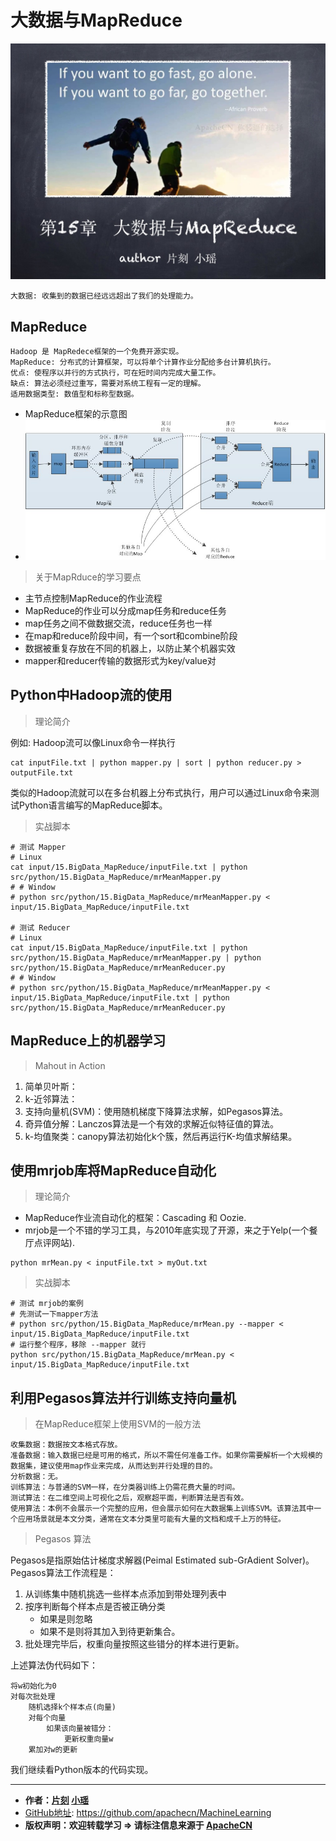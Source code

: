 # 大数据与MapReduce

![大数据与MapReduce首页](/images/15.BigData_MapReduce/mr_headPage.jpg "大数据与MapReduce首页")

`大数据: 收集到的数据已经远远超出了我们的处理能力。`

## MapReduce

```
Hadoop 是 MapRedece框架的一个免费开源实现。
MapReduce: 分布式的计算框架，可以将单个计算作业分配给多台计算机执行。
优点: 使程序以并行的方式执行，可在短时间内完成大量工作。
缺点: 算法必须经过重写，需要对系统工程有一定的理解。
适用数据类型: 数值型和标称型数据。
```

* MapReduce框架的示意图
* ![MapReduce框架的示意图](/images/15.BigData_MapReduce/mr_1_cluster.jpg)

> 关于MapRduce的学习要点

* 主节点控制MapReduce的作业流程
* MapReduce的作业可以分成map任务和reduce任务
* map任务之间不做数据交流，reduce任务也一样
* 在map和reduce阶段中间，有一个sort和combine阶段
* 数据被重复存放在不同的机器上，以防止某个机器实效
* mapper和reducer传输的数据形式为key/value对

## Python中Hadoop流的使用

> 理论简介

例如: Hadoop流可以像Linux命令一样执行

```Shell
cat inputFile.txt | python mapper.py | sort | python reducer.py > outputFile.txt
```

类似的Hadoop流就可以在多台机器上分布式执行，用户可以通过Linux命令来测试Python语言编写的MapReduce脚本。

> 实战脚本

```
# 测试 Mapper
# Linux
cat input/15.BigData_MapReduce/inputFile.txt | python src/python/15.BigData_MapReduce/mrMeanMapper.py
# # Window
# python src/python/15.BigData_MapReduce/mrMeanMapper.py < input/15.BigData_MapReduce/inputFile.txt

# 测试 Reducer
# Linux
cat input/15.BigData_MapReduce/inputFile.txt | python src/python/15.BigData_MapReduce/mrMeanMapper.py | python src/python/15.BigData_MapReduce/mrMeanReducer.py
# # Window
# python src/python/15.BigData_MapReduce/mrMeanMapper.py < input/15.BigData_MapReduce/inputFile.txt | python src/python/15.BigData_MapReduce/mrMeanReducer.py
```

## MapReduce上的机器学习

> Mahout in Action

1. 简单贝叶斯：
2. k-近邻算法：
3. 支持向量机(SVM)：使用随机梯度下降算法求解，如Pegasos算法。
4. 奇异值分解：Lanczos算法是一个有效的求解近似特征值的算法。
5. k-均值聚类：canopy算法初始化k个簇，然后再运行K-均值求解结果。

## 使用mrjob库将MapReduce自动化

> 理论简介

* MapReduce作业流自动化的框架：Cascading 和 Oozie.
* mrjob是一个不错的学习工具，与2010年底实现了开源，来之于Yelp(一个餐厅点评网站).

```Shell
python mrMean.py < inputFile.txt > myOut.txt
```

> 实战脚本

```
# 测试 mrjob的案例
# 先测试一下mapper方法
# python src/python/15.BigData_MapReduce/mrMean.py --mapper < input/15.BigData_MapReduce/inputFile.txt
# 运行整个程序，移除 --mapper 就行
python src/python/15.BigData_MapReduce/mrMean.py < input/15.BigData_MapReduce/inputFile.txt
```

## 利用Pegasos算法并行训练支持向量机

> 在MapReduce框架上使用SVM的一般方法

```
收集数据：数据按文本格式存放。
准备数据：输入数据已经是可用的格式，所以不需任何准备工作。如果你需要解析一个大规模的数据集，建议使用map作业来完成，从而达到并行处理的目的。
分析数据：无。
训练算法：与普通的SVM一样，在分类器训练上仍需花费大量的时间。
测试算法：在二维空间上可视化之后，观察超平面，判断算法是否有效。
使用算法：本例不会展示一个完整的应用，但会展示如何在大数据集上训练SVM。该算法其中一个应用场景就是本文分类，通常在文本分类里可能有大量的文档和成千上万的特征。
```

> Pegasos 算法

Pegasos是指原始估计梯度求解器(Peimal Estimated sub-GrAdient Solver)。
Pegasos算法工作流程是：
1. 从训练集中随机挑选一些样本点添加到带处理列表中
2. 按序判断每个样本点是否被正确分类
    * 如果是则忽略
    * 如果不是则将其加入到待更新集合。
3. 批处理完毕后，权重向量按照这些错分的样本进行更新。

上述算法伪代码如下：

```
将w初始化为0
对每次批处理
    随机选择k个样本点(向量)
    对每个向量
        如果该向量被错分：
            更新权重向量w
    累加对w的更新
```

我们继续看Python版本的代码实现。

* * *

* **作者：[片刻](http://www.apache.wiki/display/~jiangzhonglian) [小瑶](http://www.apache.wiki/users/viewmyprofile.action)**
* [GitHub地址](https://github.com/apachecn/MachineLearning): <https://github.com/apachecn/MachineLearning>
* **版权声明：欢迎转载学习 => 请标注信息来源于 [ApacheCN](http://www.apache.wiki)**
